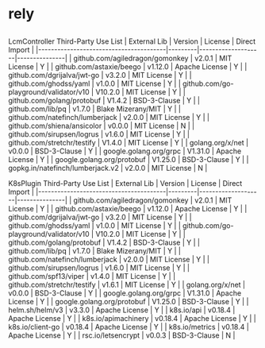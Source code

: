 rely
====================

##
LcmController Third-Party Use List
| External Lib                           | Version | License            | Direct Import |
|----------------------------------------|---------|--------------------|---------------|
| github.com/agiledragon/gomonkey        | v2.0.1  | MIT License        | Y             |
| github.com/astaxie/beego               | v1.12.0 | Apache License     | Y             |
| github.com/dgrijalva/jwt-go            | v3.2.0  | MIT License        | Y             |
| github.com/ghodss/yaml                 | v1.0.0  | MIT License        | Y             |
| github.com/go-playground/validator/v10 | V10.2.0 | MIT License        | Y             |
| github.com/golang/protobuf             | V1.4.2  | BSD-3-Clause       | Y             |
| github.com/lib/pq                      | v1.7.0  | Blake Mizerany/MIT | Y             |
| github.com/natefinch/lumberjack        | v2.0.0  | MIT License        | Y             |
| github.com/shiena/ansicolor            | v0.0.0  | MIT License        | N             |
| github.com/sirupsen/logrus             | v1.6.0  | MIT License        | Y             |
| github.com/stretchr/testify            | V1.4.0  | MIT License        | Y             |
| golang.org/x/net                       | v0.0.0  | BSD-3-Clause       | Y             |
| google.golang.org/grpc                 | V1.31.0 | Apache License     | Y             |
| google.golang.org/protobuf             | V1.25.0 | BSD-3-Clause       | Y             |
| gopkg.in/natefinch/lumberjack.v2       | v2.0.0  | MIT License        | N             |

K8sPlugin Third-Party Use List
| External Lib                           | Version | License            | Direct Import |
|----------------------------------------|---------|--------------------|---------------|
| github.com/agiledragon/gomonkey        | v2.0.1  | MIT License        | Y             |
| github.com/astaxie/beego               | v1.12.0 | Apache License     | Y             |
| github.com/dgrijalva/jwt-go            | v3.2.0  | MIT License        | Y             |
| github.com/ghodss/yaml                 | v1.0.0  | MIT License        | Y             |
| github.com/go-playground/validator/v10 | V10.2.0 | MIT License        | Y             |
| github.com/golang/protobuf             | V1.4.2  | BSD-3-Clause       | Y             |
| github.com/lib/pq                      | v1.7.0  | Blake Mizerany/MIT | Y             |
| github.com/natefinch/lumberjack        | v2.0.0  | MIT License        | Y             |
| github.com/sirupsen/logrus             | v1.6.0  | MIT License        | Y             |
| github.com/spf13/viper                 | v1.4.0  | MIT License        | Y             |
| github.com/stretchr/testify            | v1.6.1  | MIT License        | Y             |
| golang.org/x/net                       | v0.0.0  | BSD-3-Clause       | Y             |
| google.golang.org/grpc                 | V1.31.0 | Apache License     | Y             |
| google.golang.org/protobuf             | V1.25.0 | BSD-3-Clause       | Y             |
| helm.sh/helm/v3                        | v3.3.0  | Apache License     | Y             |
| k8s.io/api                             | v0.18.4 | Apache License     | Y             |
| k8s.io/apimachinery                    | v0.18.4 | Apache License     | Y             |
| k8s.io/client-go                       | v0.18.4 | Apache License     | Y             |
| k8s.io/metrics                         | v0.18.4 | Apache License     | Y             |
| rsc.io/letsencrypt                     | v0.0.3  | BSD-3-Clause       | N             |
